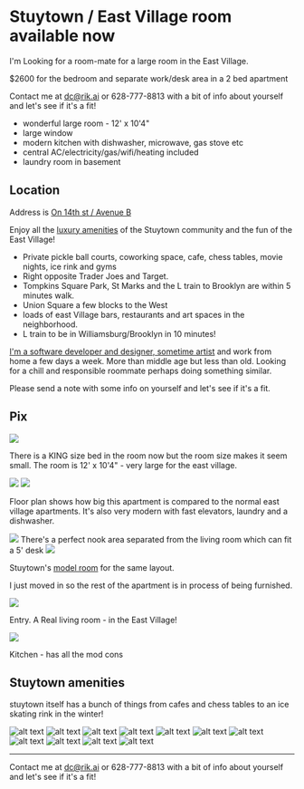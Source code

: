# Stuytown / East Village room available now

I'm Looking for a room-mate for a large room in the East Village.

$2600 for the bedroom and separate work/desk area in a 2 bed apartment

Contact me at <dc@rik.ai> or 628-777-8813 with a bit of info about yourself and let's see if it's a fit!

- wonderful large room - 12' x 10'4"
- large window
- modern kitchen with dishwasher, microwave, gas stove etc
- central AC/electricity/gas/wifi/heating included
- laundry room in basement

## Location

Address is [On 14th st / Avenue B](https://maps.app.goo.gl/zVDdf6zTLdg4CmE17)

Enjoy all the [luxury amenities](https://www.stuytown.com/amenities/) of the Stuytown community and the fun of the East Village!

- Private pickle ball courts, coworking space, cafe, chess tables, movie nights, ice rink and gyms
- Right opposite Trader Joes and Target.
- Tompkins Square Park, St Marks and the L train to Brooklyn are within 5 minutes walk.
- Union Square a few blocks to the West
- loads of east Village bars, restaurants and art spaces in the neighborhood.
- L train to be in Williamsburg/Brooklyn in 10 minutes!

[I'm a software developer and designer, sometime artist](https://dc.rik.ai/) and work from home a few days a week. More than middle age but less than old.
Looking for a chill and responsible roommate perhaps doing something similar.

Please send a note with some info on yourself and let's see if it's a fit.

## Pix

<img src='images/br-corner.jpeg' />

There is a KING size bed in the room now but the room size makes it seem small.
The room is 12' x 10'4" - very large for the east village.

<img src='images/br-door.jpg' />

<img src='images/floor-plan-3.jpg' />

Floor plan shows how big this apartment is compared to the normal east village apartments.
It's also very modern with fast elevators, laundry and a dishwasher.

<img src='images/h-study-2.png' />
There's a perfect nook area separated from the living room which can fit a 5' desk

<img src='images/model-room.jpg' />

Stuytown's [model room](https://www.stuytown.com/gallery/) for the same layout.

I just moved in so the rest of the apartment is in process of being furnished.

<img src='images/h-entry.png' />

Entry. A Real living room - in the East Village!

<img src='images/h-kitchen.png' />

Kitchen - has all the mod cons

## Stuytown amenities

stuytown itself has a bunch of things from cafes and chess tables to an ice skating rink in the winter!

![alt text](gym2.jpg)
![alt text](cowork.jpg)
![alt text](chess.jpg)
![alt text](cafe.jpg)
![alt text](skating-rink.jpg)
![alt text](cafe2.jpg)
![alt text](gym.jpg)
![alt text](img_4762-1.jpg)
![alt text](yoga.jpg)
![alt text](pickleball.jpg)
![alt text](fitness-playground.jpg)

---

Contact me at <dc@rik.ai> or 628-777-8813 with a bit of info about yourself and let's see if it's a fit!
